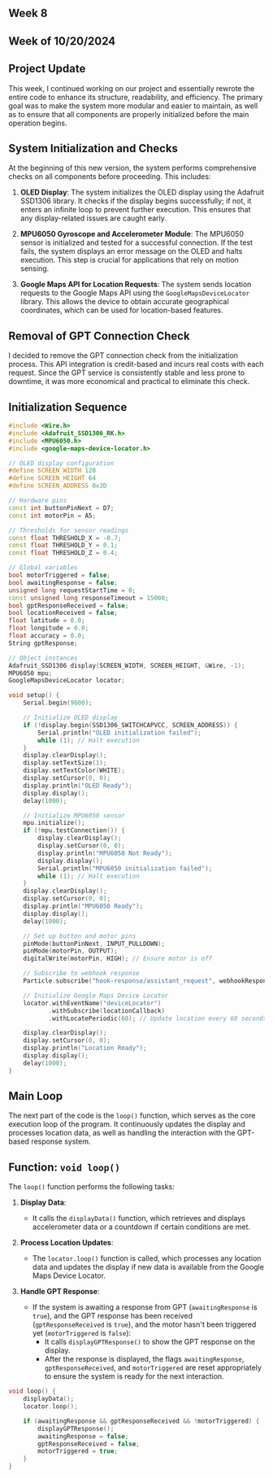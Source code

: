 ## Week 8
## Week of 10/20/2024
## Project Update

This week, I continued working on our project and essentially rewrote the entire code to enhance its structure, readability, and efficiency. The primary goal was to make the system more modular and easier to maintain, as well as to ensure that all components are properly initialized before the main operation begins.

## System Initialization and Checks

At the beginning of this new version, the system performs comprehensive checks on all components before proceeding. This includes:

1. **OLED Display**: The system initializes the OLED display using the Adafruit SSD1306 library. It checks if the display begins successfully; if not, it enters an infinite loop to prevent further execution. This ensures that any display-related issues are caught early.

2. **MPU6050 Gyroscope and Accelerometer Module**: The MPU6050 sensor is initialized and tested for a successful connection. If the test fails, the system displays an error message on the OLED and halts execution. This step is crucial for applications that rely on motion sensing.

3. **Google Maps API for Location Requests**: The system sends location requests to the Google Maps API using the `GoogleMapsDeviceLocator` library. This allows the device to obtain accurate geographical coordinates, which can be used for location-based features.

## Removal of GPT Connection Check

I decided to remove the GPT connection check from the initialization process. This API integration is credit-based and incurs real costs with each request. Since the GPT service is consistently stable and less prone to downtime, it was more economical and practical to eliminate this check.

## Initialization Sequence

```cpp
#include <Wire.h>
#include <Adafruit_SSD1306_RK.h>
#include <MPU6050.h>
#include <google-maps-device-locator.h>

// OLED display configuration
#define SCREEN_WIDTH 128
#define SCREEN_HEIGHT 64
#define SCREEN_ADDRESS 0x3D

// Hardware pins
const int buttonPinNext = D7;
const int motorPin = A5;

// Thresholds for sensor readings
const float THRESHOLD_X = -0.7;
const float THRESHOLD_Y = 0.1;
const float THRESHOLD_Z = 0.4;

// Global variables
bool motorTriggered = false;
bool awaitingResponse = false;
unsigned long requestStartTime = 0;
const unsigned long responseTimeout = 15000;
bool gptResponseReceived = false;
bool locationReceived = false;
float latitude = 0.0;
float longitude = 0.0;
float accuracy = 0.0;
String gptResponse;

// Object instances
Adafruit_SSD1306 display(SCREEN_WIDTH, SCREEN_HEIGHT, &Wire, -1);
MPU6050 mpu;
GoogleMapsDeviceLocator locator;

void setup() {
    Serial.begin(9600);

    // Initialize OLED display
    if (!display.begin(SSD1306_SWITCHCAPVCC, SCREEN_ADDRESS)) {
        Serial.println("OLED initialization failed");
        while (1); // Halt execution
    }
    display.clearDisplay();
    display.setTextSize(1);
    display.setTextColor(WHITE);
    display.setCursor(0, 0);
    display.println("OLED Ready");
    display.display();
    delay(1000);

    // Initialize MPU6050 sensor
    mpu.initialize();
    if (!mpu.testConnection()) {
        display.clearDisplay();
        display.setCursor(0, 0);
        display.println("MPU6050 Not Ready");
        display.display();
        Serial.println("MPU6050 initialization failed");
        while (1); // Halt execution
    }
    display.clearDisplay();
    display.setCursor(0, 0);
    display.println("MPU6050 Ready");
    display.display();
    delay(1000);

    // Set up button and motor pins
    pinMode(buttonPinNext, INPUT_PULLDOWN);
    pinMode(motorPin, OUTPUT);
    digitalWrite(motorPin, HIGH); // Ensure motor is off

    // Subscribe to webhook response
    Particle.subscribe("hook-response/assistant_request", webhookResponseHandler, MY_DEVICES);

    // Initialize Google Maps Device Locator
    locator.withEventName("deviceLocator")
           .withSubscribe(locationCallback)
           .withLocatePeriodic(60); // Update location every 60 seconds

    display.clearDisplay();
    display.setCursor(0, 0);
    display.println("Location Ready");
    display.display();
    delay(1000);
}
```

## Main Loop

The next part of the code is the `loop()` function, which serves as the core execution loop of the program. It continuously updates the display and processes location data, as well as handling the interaction with the GPT-based response system.

## Function: `void loop()`

The `loop()` function performs the following tasks:

1. **Display Data**: 
   - It calls the `displayData()` function, which retrieves and displays accelerometer data or a countdown if certain conditions are met.

2. **Process Location Updates**: 
   - The `locator.loop()` function is called, which processes any location data and updates the display if new data is available from the Google Maps Device Locator.

3. **Handle GPT Response**: 
   - If the system is awaiting a response from GPT (`awaitingResponse` is `true`), and the GPT response has been received (`gptResponseReceived` is `true`), and the motor hasn't been triggered yet (`motorTriggered` is `false`):
     - It calls `displayGPTResponse()` to show the GPT response on the display.
     - After the response is displayed, the flags `awaitingResponse`, `gptResponseReceived`, and `motorTriggered` are reset appropriately to ensure the system is ready for the next interaction.

```cpp
void loop() {
    displayData();
    locator.loop();

    if (awaitingResponse && gptResponseReceived && !motorTriggered) {
        displayGPTResponse();
        awaitingResponse = false;
        gptResponseReceived = false;
        motorTriggered = true;
    }
}
